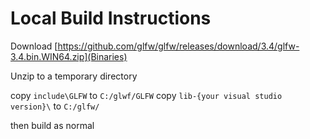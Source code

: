 # Local Build Instructions #

Download [https://github.com/glfw/glfw/releases/download/3.4/glfw-3.4.bin.WIN64.zip](Binaries)

Unzip to a temporary directory

copy `include\GLFW` to `C:/glwf/GLFW`
copy `lib-{your visual studio version}\` to `C:/glfw/`

then build as normal